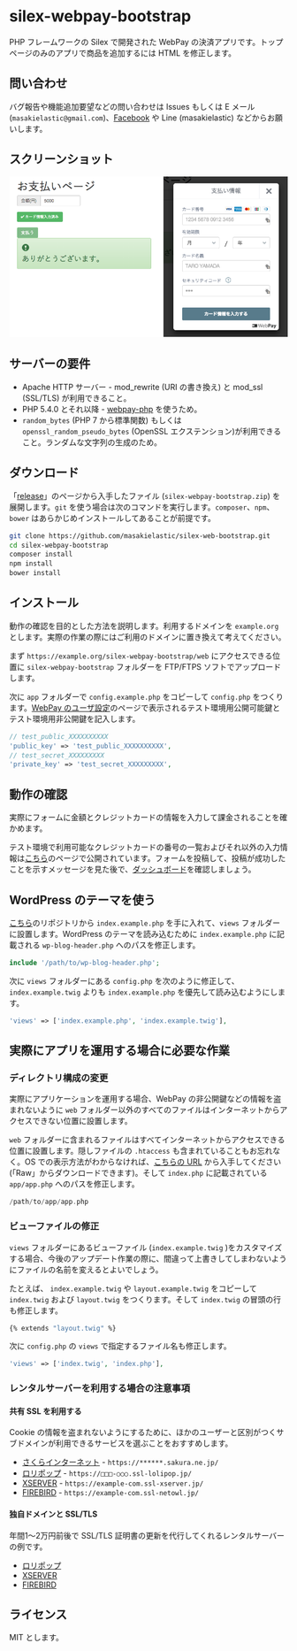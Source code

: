 # silex-webpay-bootstrap

PHP フレームワークの Silex で開発された WebPay の決済アプリです。トップページのみのアプリで商品を追加するには HTML を修正します。

## 問い合わせ

バグ報告や機能追加要望などの問い合わせは
Issues もしくは E メール (`masakielastic@gmail.com`)、[Facebook](https://www.facebook.com/masakielastic) や Line (masakielastic) などからお願いします。

## スクリーンショット
![スクリーンショット](screenshot.png)

## サーバーの要件

  * Apache HTTP サーバー - mod_rewrite (URI の書き換え) と mod_ssl (SSL/TLS) が利用できること。
  * PHP 5.4.0 とそれ以降 - [webpay-php](https://github.com/webpay/webpay-php) を使うため。
  * `random_bytes` (PHP 7 から標準関数) もしくは `openssl_random_pseudo_bytes` (OpenSSL エクステンション)が利用できること。ランダムな文字列の生成のため。

## ダウンロード

「[release](https://github.com/masakielastic/silex-webpay-bootstrap/releases)」のページから入手したファイル (`silex-webpay-bootstrap.zip`) を展開します。`git` を使う場合は次のコマンドを実行します。`composer`、`npm`、`bower` はあらかじめインストールしてあることが前提です。

```bash
git clone https://github.com/masakielastic/silex-web-bootstrap.git
cd silex-webpay-bootstrap
composer install
npm install
bower install
```

## インストール

動作の確認を目的とした方法を説明します。利用するドメインを `example.org` とします。実際の作業の際にはご利用のドメインに置き換えて考えてください。

まず `https://example.org/silex-webpay-bootstrap/web` にアクセスできる位置に `silex-webpay-bootstrap` フォルダーを FTP/FTPS ソフトでアップロードします。

次に `app` フォルダーで `config.example.php` をコピーして `config.php` をつくります。[WebPay のユーザ設定](https://webpay.jp/settings)のページで表示されるテスト環境用公開可能鍵とテスト環境用非公開鍵を記入します。

```php
// test_public_XXXXXXXXXX
'public_key' => 'test_public_XXXXXXXXXX',
// test_secret_XXXXXXXXX
'private_key' => 'test_secret_XXXXXXXXX',
```

## 動作の確認

実際にフォームに金額とクレジットカードの情報を入力して課金されることを確かめます。

テスト環境で利用可能なクレジットカードの番号の一覧およびそれ以外の入力情報は[こちら](https://webpay.jp/docs/mock_cards)のページで公開されています。フォームを投稿して、投稿が成功したことを示すメッセージを見た後で、[ダッシュボード](https://webpay.jp/test/dashboard)を確認しましょう。

## WordPress のテーマを使う

[こちら](https://github.com/masakielastic/wp-webpay-bootstrap)のリポジトリから `index.example.php` を手に入れて、`views` フォルダーに設置します。WordPress のテーマを読み込むために `index.example.php` に記載される `wp-blog-header.php` へのパスを修正します。

```php
include '/path/to/wp-blog-header.php';
```

次に `views` フォルダーにある `config.php` を次のように修正して、`index.example.twig` よりも `index.example.php` を優先して読み込むようにします。

```php
'views' => ['index.example.php', 'index.example.twig'],
```

## 実際にアプリを運用する場合に必要な作業
### ディレクトリ構成の変更

実際にアプリケーションを運用する場合、WebPay の非公開鍵などの情報を盗まれないように `web` フォルダー以外のすべてのファイルはインターネットからアクセスできない位置に設置します。

`web` フォルダーに含まれるファイルはすべてインターネットからアクセスできる位置に設置します。隠しファイルの `.htaccess` も含まれていることもお忘れなく。OS での表示方法がわからなければ、[こちらの URL](https://github.com/masakielastic/silex-webpay-bootstrap/blob/master/web/.htaccess) から入手してください (「Raw」からダウンロードできます)。そして `index.php` に記載されている `app/app.php` へのパスを修正します。

```php
/path/to/app/app.php
```

### ビューファイルの修正

`views` フォルダーにあるビューファイル (`index.example.twig` )をカスタマイズする場合、今後のアップデート作業の際に、間違って上書きしてしまわないようにファイルの名前を変えるとよいでしょう。

たとえば、
`index.example.twig` や `layout.example.twig` をコピーして `index.twig` および `layout.twig` をつくります。そして `index.twig` の冒頭の行も修正します。

```bash
{% extends "layout.twig" %}
```

次に `config.php` の `views` で指定するファイル名も修正します。

```php
'views' => ['index.twig', 'index.php'],
```

### レンタルサーバーを利用する場合の注意事項
#### 共有 SSL を利用する

Cookie の情報を盗まれないようにするために、ほかのユーザーと区別がつくサブドメインが利用できるサービスを選ぶことをおすすめします。

 * [さくらインターネット](https://help.sakura.ad.jp/app/answers/detail/a_id/2331) - `https://******.sakura.ne.jp/`
 * [ロリポップ](http://lolipop.jp/manual/user/ssl/) - `https://□□□-○○○.ssl-lolipop.jp/`
 * [XSERVER](https://www.xserver.ne.jp/manual/man_server_ssl.php) - `https://example-com.ssl-xserver.jp/`
 * [FIREBIRD](http://www.firebird.jp/support/man/domain_shared_ssl.php) - `https://example-com.ssl-netowl.jp/`

#### 独自ドメインと SSL/TLS

年間1〜2万円前後で SSL/TLS 証明書の更新を代行してくれるレンタルサーバーの例です。

 * [ロリポップ](http://lolipop.jp/ssl/)
 * [XSERVER](https://www.xserver.ne.jp/price/price_ssl.php) 
 * [FIREBIRD](http://www.firebird.jp/service/install_ssl_certify.php)

## ライセンス

MIT とします。
